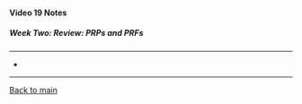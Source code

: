#### Video 19 Notes

##### Week Two: Review: PRPs and PRFs
---
- 

---

[Back to main](https://github.com/rot0xd/Coursera/blob/master/Cryptography/I/README.md)

